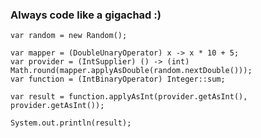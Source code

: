 ### Always code like a gigachad :)
    
    var random = new Random();

    var mapper = (DoubleUnaryOperator) x -> x * 10 + 5;
    var provider = (IntSupplier) () -> (int) Math.round(mapper.applyAsDouble(random.nextDouble()));
    var function = (IntBinaryOperator) Integer::sum;

    var result = function.applyAsInt(provider.getAsInt(), provider.getAsInt());

    System.out.println(result);
